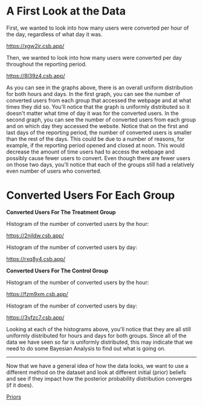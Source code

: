 # A First Look at the Data

First, we wanted to look into how many users were converted per hour of the day, regardless of what day it was. 

<!--- ![histogram - hour](https://github.com/EvaGostiuk/MAT4376-project-2-team-3/blob/master/AB_DataSet/images/histogram_hour_converted.png?raw=true) -->

<!--- Bubble: https://6tz4sh.csb.app/ -->

https://xgw2jr.csb.app/

<!--- Bar: https://2vvdht.csb.app/ -->

Then, we wanted to look into how many users were converted per day throughout the reporting period. 

<!--- ![histogram - day](https://github.com/EvaGostiuk/MAT4376-project-2-team-3/blob/master/AB_DataSet/images/histogram_day_converted.png?raw=true) -->

<!--- Bubble: https://8zqnd9.csb.app/ -->

https://8l39z4.csb.app/

<!--- Bar: https://dfh7z7.csb.app/ -->

As you can see in the graphs above, there is an overall uniform distribution for both hours and days. In the first graph, you can see the number of converted users from each group that accessed the webpage and at what times they did so. You'll notice that the graph is uniformly distributed so it doesn't matter what time of day it was for the converted users. In the second graph, you can see the number of converted users from each group and on which day they accessed the website. Notice that on the first and last days of the reporting period, the number of converted users is smaller than the rest of the days. This could be due to a number of reasons, for example, if the reporting period opened and closed at noon. This would decrease the amount of time users had to access the webpage and possibly cause fewer users to convert. Even though there are fewer users on those two days, you'll notice that each of the groups still had a relatively even number of users who converted. 

# Converted Users For Each Group

**Converted Users For The Treatment Group**

Histogram of the number of converted users by the hour: 

<!--- ![histogram - hour - treatment](https://github.com/EvaGostiuk/MAT4376-project-2-team-3/blob/master/AB_DataSet/images/hist_day_converted_treatment.png?raw=true) -->

https://2njldw.csb.app/

Histogram of the number of converted users by day:

<!---![histogram - day - treatment](https://github.com/EvaGostiuk/MAT4376-project-2-team-3/blob/master/AB_DataSet/images/hist_hour_converted_treatment.png?raw=true) -->

https://rxq8y4.csb.app/

**Converted Users For The Control Group**

Histogram of the number of converted users by the hour:

<!--- ![histogram - hour - control](https://github.com/EvaGostiuk/MAT4376-project-2-team-3/blob/master/AB_DataSet/images/hist_day_converted_control.png?raw=true) -->

https://fzm9xm.csb.app/

Histogram of the number of converted users by day:

<!--- ![histogram - day - control](https://github.com/EvaGostiuk/MAT4376-project-2-team-3/blob/master/AB_DataSet/images/hist_hour_converted_control.png?raw=true) -->

https://3vfzc7.csb.app/

Looking at each of the histograms above, you'll notice that they are all still uniformly distributed for hours and days for both groups. Since all of the data we have seen so far is uniformly distributed, this may indicate that we need to do some Bayesian Analysis to find out what is going on. 

---

Now that we have a general idea of how the data looks, we want to use a different method on the dataset and look at different initial (prior) beliefs and see if they impact how the posterior probability distribution converges (if it does). 

[Priors](https://github.com/EvaGostiuk/MAT4376-project-2-team-3/blob/master/AB_DataSet/task_1/02-All_Priors.md)
